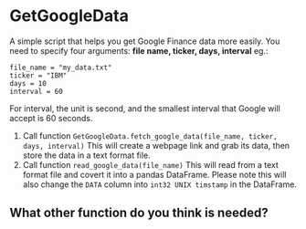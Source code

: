 # GetGoogleData
A simple script that helps you get Google Finance data more easily.
You need to specify four arguments: **file name, ticker, days, interval**
eg.:
```
file_name = "my_data.txt"
ticker = "IBM"
days = 10
interval = 60
```
For interval, the unit is second, and the smallest interval that Google will accept is 60 seconds.

1. Call function `GetGoogleData.fetch_google_data(file_name, ticker, days, interval)`
    This will create a webpage link and grab its data, then store the data in a text format file.
2. Call function `read_google_data(file_name)`
    This will read from a text format file and covert it into a pandas DataFrame.
    Please note this will also change the `DATA` column into `int32 UNIX timstamp` in the DataFrame.


## What other function do you think is needed?


